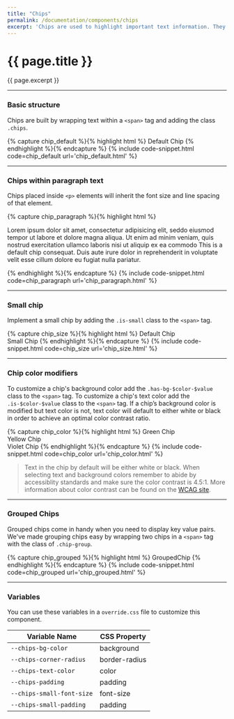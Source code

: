 ```yaml
---
title: "Chips"
permalink: /documentation/components/chips
excerpt: 'Chips are used to highlight important text information. They come in two sizes and their color can be customized.'
---
```


# {{ page.title }}
{{ page.excerpt }}

***


### Basic structure
Chips are built by wrapping text within a  `<span>` tag and adding the class `.chips`.

{% capture chip_default %}{% highlight html %}
<span class="chips">Default Chip</span>
{% endhighlight %}{% endcapture %}
{% include code-snippet.html code=chip_default url='chip_default.html' %}


***


### Chips within paragraph text
Chips placed inside `<p>` elements will inherit the font size and line spacing of that element.

{% capture chip_paragraph %}{% highlight html %}
<p> Lorem ipsum dolor sit amet, <span class="chips has-bg-purple-500">consectetur</span> adipisicing elit, seddo eiusmod tempor ut labore et dolore magna aliqua. Ut enim ad minim veniam, quis nostrud exercitation ullamco laboris nisi ut aliquip ex ea commodo <span class="chips bg-brand-200">This is a default chip</span> consequat. Duis aute irure dolor in reprehenderit in voluptate velit esse cillum dolore eu fugiat nulla pariatur. </p>
{% endhighlight %}{% endcapture %}
{% include code-snippet.html code=chip_paragraph url='chip_paragraph.html' %}


***


### Small chip
Implement a small chip by adding the `.is-small` class to the `<span>` tag.

{% capture chip_size %}{% highlight html %}
<span class="chips">Default Chip</span>
<br>
<span class="chips is-small">Small Chip</span>
{% endhighlight %}{% endcapture %}
{% include code-snippet.html code=chip_size url='chip_size.html' %}


***


### Chip color modifiers
To customize a chip's background color add the `.has-bg-$color-$value` class to the `<span>` tag. To customize a chip's text color add the `.is-$color-$value` class to the `<span>` tag. If a chip’s background color is modified but text color is not, text color will default to either white or black in order to achieve an optimal color contrast ratio.

{% capture chip_color %}{% highlight html %}
<span class="chips has-bg-lime-500">Green Chip</span>
<br>
<span class="chips has-bg-status-warning">Yellow Chip</span>
<br>
<span class="chips has-bg-violet-100 is-violet-500 ">Violet Chip</span>
{% endhighlight %}{% endcapture %}
{% include code-snippet.html code=chip_color url='chip_color.html' %}

<blockquote class="accessible">Text in the chip by default will be either white or black. When selecting text and background colors remember to abide by accessiblity standards and make sure the color contrast is 4.5:1. More information about color contrast can be found on the <a href="https://www.w3.org/TR/UNDERSTANDING-WCAG20/visual-audio-contrast-contrast.html" target="blank">WCAG site</a>.</blockquote>


***


### Grouped Chips
Grouped chips come in handy when you need to display key value pairs. We've made grouping chips easy by wrapping two chips in a `<span>` tag with the class of `.chip-group`.

{% capture chip_grouped %}{% highlight html %}
<span class="chip-group">
  <span class="chips has-bg-purple-500">Grouped</span><span class="chips has-bg-purple-300">Chip</span>
</span>
{% endhighlight %}{% endcapture %}
{% include code-snippet.html code=chip_grouped url='chip_grouped.html' %}


***


### Variables
You can use these variables in a `override.css` file to customize this component.

|Variable Name|CSS Property|
| - | - |
|`--chips-bg-color`|background|
|`--chips-corner-radius`|border-radius|
|`--chips-text-color`|color|
|`--chips-padding`|padding|
|`--chips-small-font-size`|font-size|
|`--chips-small-padding`|padding|

